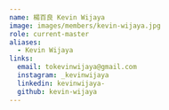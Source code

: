 ```yaml
---
name: 楊百良 Kevin Wijaya
image: images/members/kevin-wijaya.jpg 
role: current-master
aliases:
  - Kevin Wijaya
links:
  email: tokevinwijaya@gmail.com
  instagram: _kevinwijaya
  linkedin: kevinwijaya-
  github: kevin-wijaya
---
```

